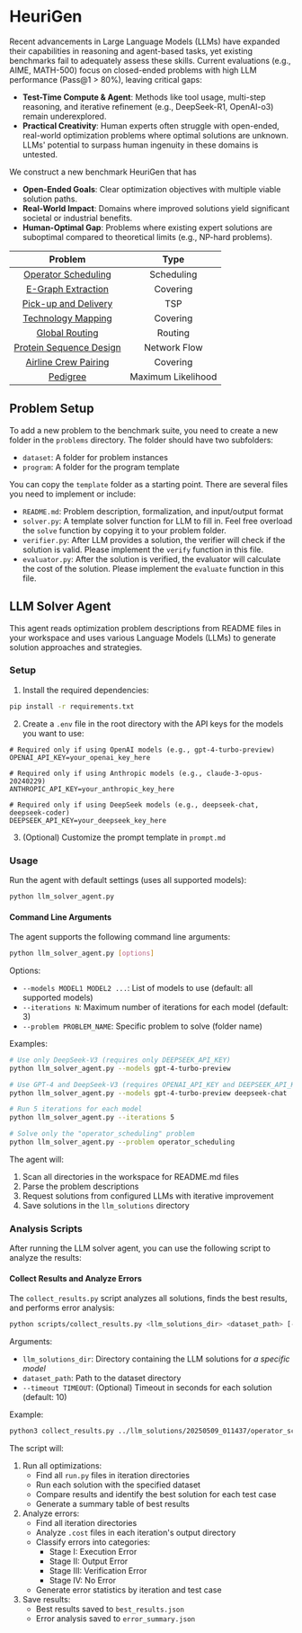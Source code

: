 # HeuriGen

Recent advancements in Large Language Models (LLMs) have expanded their capabilities in reasoning and agent-based tasks, yet existing benchmarks fail to adequately assess these skills. Current evaluations (e.g., AIME, MATH-500) focus on closed-ended problems with high LLM performance (Pass@1 > 80%), leaving critical gaps:
* **Test-Time Compute & Agent**: Methods like tool usage, multi-step reasoning, and iterative refinement (e.g., DeepSeek-R1, OpenAI-o3) remain underexplored.
* **Practical Creativity**: Human experts often struggle with open-ended, real-world optimization problems where optimal solutions are unknown. LLMs' potential to surpass human ingenuity in these domains is untested.

We construct a new benchmark HeuriGen that has
* **Open-Ended Goals**: Clear optimization objectives with multiple viable solution paths.
* **Real-World Impact**: Domains where improved solutions yield significant societal or industrial benefits.
* **Human-Optimal Gap**: Problems where existing expert solutions are suboptimal compared to theoretical limits (e.g., NP-hard problems).

| Problem | Type |
| :--: | :--: |
| [Operator Scheduling](operator_scheduling) | Scheduling |
| [E-Graph Extraction](e-graph-extraction) | Covering |
| [Pick-up and Delivery](pdptw) | TSP |
| [Technology Mapping](technology_mapping) | Covering |
| [Global Routing](global_routing) | Routing |
| [Protein Sequence Design](protein_sequence_design) | Network Flow |
| [Airline Crew Pairing](crew_pairing) | Covering |
| [Pedigree](pedigree) | Maximum Likelihood |


## Problem Setup
To add a new problem to the benchmark suite, you need to create a new folder in the `problems` directory.
The folder should have two subfolders:
* `dataset`: A folder for problem instances
* `program`: A folder for the program template

You can copy the `template` folder as a starting point. There are several files you need to implement or include:
* `README.md`: Problem description, formalization, and input/output format
* `solver.py`: A template solver function for LLM to fill in. Feel free overload the `solve` function by copying it to your problem folder.
* `verifier.py`: After LLM provides a solution, the verifier will check if the solution is valid. Please implement the `verify` function in this file.
* `evaluator.py`: After the solution is verified, the evaluator will calculate the cost of the solution. Please implement the `evaluate` function in this file.

## LLM Solver Agent

This agent reads optimization problem descriptions from README files in your workspace and uses various Language Models (LLMs) to generate solution approaches and strategies.

### Setup

1. Install the required dependencies:
```bash
pip install -r requirements.txt
```

2. Create a `.env` file in the root directory with the API keys for the models you want to use:
```
# Required only if using OpenAI models (e.g., gpt-4-turbo-preview)
OPENAI_API_KEY=your_openai_key_here

# Required only if using Anthropic models (e.g., claude-3-opus-20240229)
ANTHROPIC_API_KEY=your_anthropic_key_here

# Required only if using DeepSeek models (e.g., deepseek-chat, deepseek-coder)
DEEPSEEK_API_KEY=your_deepseek_key_here
```

3. (Optional) Customize the prompt template in `prompt.md`

### Usage

Run the agent with default settings (uses all supported models):
```bash
python llm_solver_agent.py
```

#### Command Line Arguments

The agent supports the following command line arguments:

```bash
python llm_solver_agent.py [options]
```

Options:
- `--models MODEL1 MODEL2 ...`: List of models to use (default: all supported models)
- `--iterations N`: Maximum number of iterations for each model (default: 3)
- `--problem PROBLEM_NAME`: Specific problem to solve (folder name)

Examples:
```bash
# Use only DeepSeek-V3 (requires only DEEPSEEK_API_KEY)
python llm_solver_agent.py --models gpt-4-turbo-preview

# Use GPT-4 and DeepSeek-V3 (requires OPENAI_API_KEY and DEEPSEEK_API_KEY)
python llm_solver_agent.py --models gpt-4-turbo-preview deepseek-chat

# Run 5 iterations for each model
python llm_solver_agent.py --iterations 5

# Solve only the "operator_scheduling" problem
python llm_solver_agent.py --problem operator_scheduling
```

The agent will:
1. Scan all directories in the workspace for README.md files
2. Parse the problem descriptions
3. Request solutions from configured LLMs with iterative improvement
4. Save solutions in the `llm_solutions` directory


### Analysis Scripts

After running the LLM solver agent, you can use the following script to analyze the results:

#### Collect Results and Analyze Errors

The `collect_results.py` script analyzes all solutions, finds the best results, and performs error analysis:

```bash
python scripts/collect_results.py <llm_solutions_dir> <dataset_path> [--timeout TIMEOUT]
```

Arguments:
- `llm_solutions_dir`: Directory containing the LLM solutions for *a specific model*
- `dataset_path`: Path to the dataset directory
- `--timeout TIMEOUT`: (Optional) Timeout in seconds for each solution (default: 10)

Example:
```bash
python3 collect_results.py ../llm_solutions/20250509_011437/operator_scheduling/gemini-2.5-flash-preview-04-17/ ../operator_scheduling/dataset --timeout 3
```

The script will:
1. Run all optimizations:
   - Find all `run.py` files in iteration directories
   - Run each solution with the specified dataset
   - Compare results and identify the best solution for each test case
   - Generate a summary table of best results
2. Analyze errors:
   - Find all iteration directories
   - Analyze `.cost` files in each iteration's output directory
   - Classify errors into categories:
     - Stage I: Execution Error
     - Stage II: Output Error
     - Stage III: Verification Error
     - Stage IV: No Error
   - Generate error statistics by iteration and test case
3. Save results:
   - Best results saved to `best_results.json`
   - Error analysis saved to `error_summary.json`
